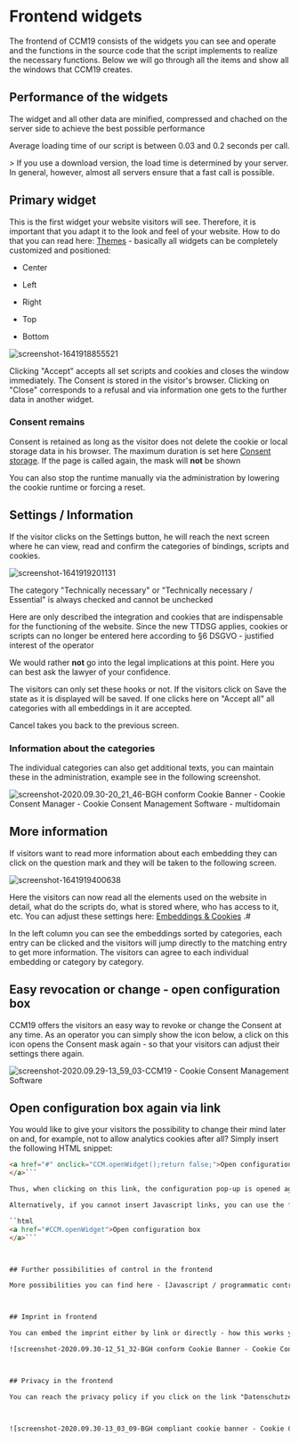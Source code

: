 # Frontend widgets

The frontend of CCM19 consists of the widgets you can see and operate and the functions in the source code that the script implements to realize the necessary functions. Below we will go through all the items and show all the windows that CCM19 creates.



## Performance of the widgets

The widget and all other data are minified, compressed and chached on the server side to achieve the best possible performance 

Average loading time of our script is between 0.03 and 0.2 seconds per call.

&gt; If you use a download version, the load time is determined by your server. In general, however, almost all servers ensure that a fast call is possible.



## Primary widget

This is the first widget your website visitors will see. Therefore, it is important that you adapt it to the look and feel of your website. How to do that you can read here: [Themes](../functions/themes.md) - basically all widgets can be completely customized and positioned:

* Center

* Left

* Right

* Top

* Bottom

  

![screenshot-1641918855521](../assets/screenshot-1641918855521.jpg)

Clicking "Accept" accepts all set scripts and cookies and closes the window immediately. The Consent is stored in the visitor's browser. Clicking on "Close" corresponds to a refusal and via information one gets to the further data in another widget.

### Consent remains

Consent is retained as long as the visitor does not delete the cookie or local storage data in his browser. The maximum duration is set here [Consent storage](../system-and-co/consent-storage.md).  If the page is called again, the mask will **not** be shown 

You can also stop the runtime manually via the administration by lowering the cookie runtime or forcing a reset.



## Settings / Information

If the visitor clicks on the Settings button, he will reach the next screen where he can view, read and confirm the categories of bindings, scripts and cookies.

![screenshot-1641919201131](../assets/screenshot-1641919201131.jpg)





The category "Technically necessary" or "Technically necessary / Essential" is always checked and cannot be unchecked 

Here are only described the integration and cookies that are indispensable for the functioning of the website. Since the new TTDSG applies, cookies or scripts can no longer be entered here according to §6 DSGVO - justified interest of the operator 

We would rather **not** go into the legal implications at this point. Here you can best ask the lawyer of your confidence.

The visitors can only set these hooks or not. If the visitors click on Save the state as it is displayed will be saved. If one clicks here on "Accept all" all categories with all embeddings in it are accepted.

Cancel takes you back to the previous screen.

### Information about the categories

The individual categories can also get additional texts, you can maintain these in the administration, example see in the following screenshot.

![screenshot-2020.09.30-20_21_46-BGH conform Cookie Banner - Cookie Consent Manager - Cookie Consent Management Software - multidomain](../assets/screenshot-2020.09.30-20_21_46-BGH%20konformer%20Cookie%20Banner%20-%20Cookie%20Consent%20Manager%20-%20Cookie%20Consent%20Management%20Software%20-%20mandatenf%C3%A4hig,%20multidomain.jpg)



## More information

If visitors want to read more information about each embedding they can click on the question mark and they will be taken to the following screen.

![screenshot-1641919400638](../assets/screenshot-1641919400638.jpg)



Here the visitors can now read all the elements used on the website in detail, what do the scripts do, what is stored where, who has access to it, etc. You can adjust these settings here:  [Embeddings &amp; Cookies](../functions/cookies-and-others.md) .#

In the left column you can see the embeddings sorted by categories, each entry can be clicked and the visitors will jump directly to the matching entry to get more information. The visitors can agree to each individual embedding or category by category.



## Easy revocation or change - open configuration box

CCM19 offers the visitors an easy way to revoke or change the Consent at any time. As an operator you can simply show the icon below, a click on this icon opens the Consent mask again - so that your visitors can adjust their settings there again.



![screenshot-2020.09.29-13_59_03-CCM19 - Cookie Consent Management Software](../assets/screenshot-2020.09.29-13_59_03-CCM19%20-%20Cookie%20Consent%20Management%20Software.jpg)



## Open configuration box again via link

You would like to give your visitors the possibility to change their mind later on and, for example, not to allow analytics cookies after all? Simply insert the following HTML snippet:

``` html
<a href="#" onclick="CCM.openWidget();return false;">Open configuration box
</a>```

Thus, when clicking on this link, the configuration pop-up is opened again for the visitor.

Alternatively, if you cannot insert Javascript links, you can use the following target in a link: **#CCM.openWidget**.

``html
<a href="#CCM.openWidget">Open configuration box
</a>```



## Further possibilities of control in the frontend

More possibilities you can find here - [Javascript / programmatic control](../api/javascript-apis.md) 



## Imprint in frontend

You can embed the imprint either by link or directly - how this works you can read here:  [edit imprint](../functions/imprint.md) . The mask in the frontend looks like this:

![screenshot-2020.09.30-12_51_32-BGH conform Cookie Banner - Cookie Consent Manager - Cookie Consent Management Software - multidomain](../assets/screenshot-2020.09.30-12_51_32-BGH%20konformer%20Cookie%20Banner%20-%20Cookie%20Consent%20Manager%20-%20Cookie%20Consent%20Management%20Software%20-%20mandatenf%C3%A4hig,%20multidomain.jpg)



## Privacy in the frontend

You can reach the privacy policy if you click on the link "Datenschutzerkläriung", you can edit the data here:  [edit privacy](../functions/privacy.md) 



![screenshot-2020.09.30-13_03_09-BGH compliant cookie banner - Cookie Consent Manager - Cookie Consent Management Software - multi-tenant, multi-domain](../assets/screenshot-2020.09.30-13_03_09-BGH%20konformer%20Cookie%20Banner%20-%20Cookie%20Consent%20Manager%20-%20Cookie%20Consent%20Management%20Software%20-%20mandatenf%C3%A4hig,%20multidomain.jpg)